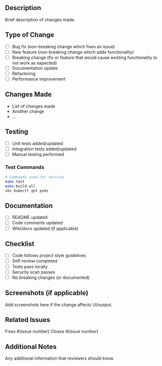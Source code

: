 ## Description
Brief description of changes made.

## Type of Change
- [ ] Bug fix (non-breaking change which fixes an issue)
- [ ] New feature (non-breaking change which adds functionality)
- [ ] Breaking change (fix or feature that would cause existing functionality to not work as expected)
- [ ] Documentation update
- [ ] Refactoring
- [ ] Performance improvement

## Changes Made
- List of changes made
- Another change
- ...

## Testing
- [ ] Unit tests added/updated
- [ ] Integration tests added/updated
- [ ] Manual testing performed

### Test Commands
```bash
# Commands used for testing
make test
make build-all
xks kubectl get pods
```

## Documentation
- [ ] README updated
- [ ] Code comments updated
- [ ] Wiki/docs updated (if applicable)

## Checklist
- [ ] Code follows project style guidelines
- [ ] Self-review completed
- [ ] Tests pass locally
- [ ] Security scan passes
- [ ] No breaking changes (or documented)

## Screenshots (if applicable)
Add screenshots here if the change affects UI/output.

## Related Issues
Fixes #(issue number)
Closes #(issue number)

## Additional Notes
Any additional information that reviewers should know.
